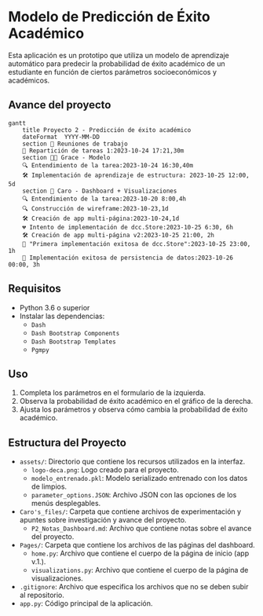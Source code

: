 # Modelo de Predicción de Éxito Académico
Esta aplicación es un prototipo que utiliza un modelo de aprendizaje automático para predecir la probabilidad de éxito académico de un estudiante en función de ciertos parámetros socioeconómicos y académicos.

## Avance del proyecto
```mermaid
gantt
    title Proyecto 2 - Predicción de éxito académico
    dateFormat  YYYY-MM-DD
    section 🐜 Reuniones de trabajo
    💼 Repartición de tareas 1:2023-10-24 17:21,30m
    section 💪🏽 Grace - Modelo
    🔍 Entendimiento de la tarea:2023-10-24 16:30,40m
    🛠️ Implementación de aprendizaje de estructura: 2023-10-25 12:00, 5d
    section 🐴 Caro - Dashboard + Visualizaciones
    🔍 Entendimiento de la tarea:2023-10-20 8:00,4h
    🔍 Construcción de wireframe:2023-10-23,1d
    🛠️ Creación de app multi-página:2023-10-24,1d
    💔 Intento de implementación de dcc.Store:2023-10-25 6:30, 6h
    🛠️ Creación de app multi-página v2:2023-10-25 21:00, 2h
    🤡 "Primera implementación exitosa de dcc.Store":2023-10-25 23:00, 1h
    🤯 Implementación exitosa de persistencia de datos:2023-10-26 00:00, 3h
```

## Requisitos
- Python 3.6 o superior
- Instalar las dependencias:
    - `Dash`
    - `Dash Bootstrap Components`
    - `Dash Bootstrap Templates`
    - `Pgmpy`

## Uso
1. Completa los parámetros en el formulario de la izquierda.
2. Observa la probabilidad de éxito académico en el gráfico de la derecha.
3. Ajusta los parámetros y observa cómo cambia la probabilidad de éxito académico.

## Estructura del Proyecto
- `assets/`: Directorio que contiene los recursos utilizados en la interfaz.
    - `logo-deca.png`: Logo creado para el proyecto.
    - `modelo_entrenado.pkl`: Modelo serializado entrenado con los datos de limpios.
    - `parameter_options.JSON`: Archivo JSON con las opciones de los menús desplegables.
- `Caro's_files/`: Carpeta que contiene archivos de experimentación y apuntes sobre investigación y avance del proyecto.
    - `P2_Notas_Dashboard.md`: Archivo que contiene notas sobre el avance del proyecto.
- `Pages/`: Carpeta que contiene los archivos de las páginas del dashboard.
    - `home.py`: Archivo que contiene el cuerpo de la página de inicio (app v.1.).
    - `visualizations.py`: Archivo que contiene el cuerpo de la página de visualizaciones.	
- `.gitignore`: Archivo que especifica los archivos que no se deben subir al repositorio.
- `app.py`: Código principal de la aplicación.

